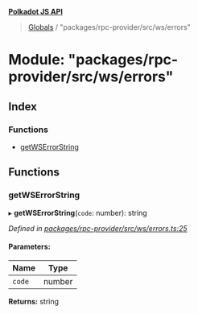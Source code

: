 **[Polkadot JS API](../README.md)**

> [Globals](../globals.md) / "packages/rpc-provider/src/ws/errors"

# Module: "packages/rpc-provider/src/ws/errors"

## Index

### Functions

* [getWSErrorString](_packages_rpc_provider_src_ws_errors_.md#getwserrorstring)

## Functions

### getWSErrorString

▸ **getWSErrorString**(`code`: number): string

*Defined in [packages/rpc-provider/src/ws/errors.ts:25](https://github.com/polkadot-js/api/blob/014fa123b/packages/rpc-provider/src/ws/errors.ts#L25)*

#### Parameters:

Name | Type |
------ | ------ |
`code` | number |

**Returns:** string
